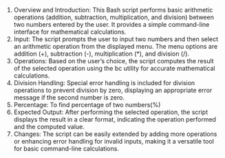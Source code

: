1. Overview and Introduction: This Bash script performs basic arithmetic operations (addition, subtraction, multiplication, and division) between two numbers entered by the user. It provides a simple command-line interface for mathematical calculations.
2. Input: The script prompts the user to input two numbers and then select an arithmetic operation from the displayed menu. The menu options are addition (+), subtraction (-), multiplication (*), and division (/).
3. Operations: Based on the user’s choice, the script computes the result of the selected operation using the bc utility for accurate mathematical calculations.
4. Division Handling: Special error handling is included for division operations to prevent division by zero, displaying an appropriate error message if the second number is zero.
5. Percentage: To find percentage of two numbers(%)
6. Expected Output: After performing the selected operation, the script displays the result in a clear format, indicating the operation performed and the computed value.
7. Changes: The script can be easily extended by adding more operations or enhancing error handling for invalid inputs, making it a versatile tool for basic command-line calculations.
